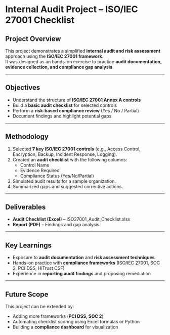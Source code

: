 # Internal Audit Project – ISO/IEC 27001 Checklist

## Project Overview
This project demonstrates a simplified **internal audit and risk assessment** approach using the **ISO/IEC 27001 framework**.  
It was designed as an hands-on exercise to practice **audit documentation, evidence collection, and compliance gap analysis**.

---

## Objectives
- Understand the structure of **ISO/IEC 27001 Annex A controls**  
- Build a **basic audit checklist** for selected controls  
- Perform a **risk-based compliance review** (Yes / No / Partial)  
- Document findings and highlight potential gaps  

---

## Methodology
1. Selected **7 key ISO/IEC 27001 controls** (e.g., Access Control, Encryption, Backup, Incident Response, Logging).  
2. Created an **audit checklist** with the following columns:  
   - Control Name  
   - Evidence Required  
   - Compliance Status (Yes/No/Partial)  
3. Simulated audit results for a sample organization.  
4. Summarized gaps and suggested corrective actions.  

---

## Deliverables
- **Audit Checklist (Excel)** – ISO27001_Audit_Checklist.xlsx  
- **Report (PDF)** – Findings and gap analysis  

---

## Key Learnings
- Exposure to **audit documentation** and **risk assessment techniques**  
- Hands-on practice with **compliance frameworks** (ISO/IEC 27001, SOC 2, PCI DSS, HiTrust CSF)  
- Experience in **reporting audit findings** and proposing remediation  

---

## Future Scope
This project can be extended by:  
- Adding more frameworks (**PCI DSS, SOC 2**)  
- Automating checklist scoring using Excel formulas or Python  
- Building a **compliance dashboard** for visualization  

